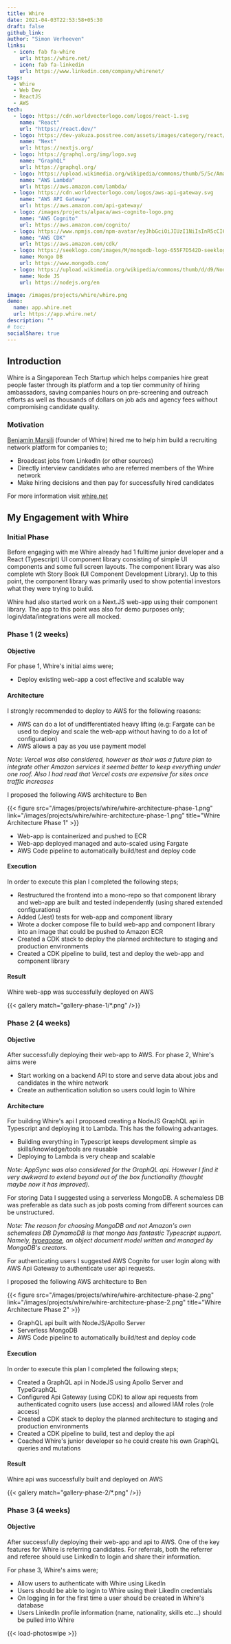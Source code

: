 ```yaml
---
title: Whire
date: 2021-04-03T22:53:58+05:30
draft: false
github_link:
author: "Simon Verhoeven"
links:
  - icon: fab fa-whire
    url: https://whire.net/
  - icon: fab fa-linkedin
    url: https://www.linkedin.com/company/whirenet/
tags:
  - Whire
  - Web Dev
  - ReactJS
  - AWS
tech:
  - logo: https://cdn.worldvectorlogo.com/logos/react-1.svg
    name: "React"
    url: "https://react.dev/"
  - logo: https://dev-yakuza.posstree.com/assets/images/category/react/nextjs/background.jpg
    name: "Next"
    url: https://nextjs.org/
  - logo: https://graphql.org/img/logo.svg
    name: "GraphQL"
    url: https://graphql.org/
  - logo: https://upload.wikimedia.org/wikipedia/commons/thumb/5/5c/Amazon_Lambda_architecture_logo.svg/200px-Amazon_Lambda_architecture_logo.svg.png
    name: "AWS Lambda"
    url: https://aws.amazon.com/lambda/
  - logo: https://cdn.worldvectorlogo.com/logos/aws-api-gateway.svg
    name: "AWS API Gateway"
    url: https://aws.amazon.com/api-gateway/
  - logo: /images/projects/alpaca/aws-cognito-logo.png
    name: "AWS Cognito"
    url: https://aws.amazon.com/cognito/
  - logo: https://www.npmjs.com/npm-avatar/eyJhbGciOiJIUzI1NiIsInR5cCI6IkpXVCJ9.eyJhdmF0YXJVUkwiOiJodHRwczovL3MuZ3JhdmF0YXIuY29tL2F2YXRhci9hY2M3M2RiNTFjNmE3NzIxYTIzNDAzNTQ0OWQ4MzgwOT9zaXplPTQ5NiZkZWZhdWx0PXJldHJvIn0.xgNJFrB8Tz89BFgDaybQOp1e54UfUv7VeqayL_Piddg
    name: "AWS CDK"
    url: https://aws.amazon.com/cdk/
  - logo: https://seeklogo.com/images/M/mongodb-logo-655F7D542D-seeklogo.com.png
    name: Mongo DB
    url: https://www.mongodb.com/
  - logo: https://upload.wikimedia.org/wikipedia/commons/thumb/d/d9/Node.js_logo.svg/2560px-Node.js_logo.svg.png
    name: Node JS
    url: https://nodejs.org/en

image: /images/projects/whire/whire.png
demo:
  name: app.whire.net
  url: https://app.whire.net/
description: ""
# toc:
socialShare: true
---
```


## Introduction

Whire is a Singaporean Tech Startup which helps companies hire great people faster through its platform and a top tier community of hiring ambassadors, saving companies hours on pre-screening and outreach efforts as well as thousands of dollars on job ads and agency fees without compromising candidate quality.

### Motivation

[Benjamin Marsili](https://www.linkedin.com/in/marsilib/) (founder of Whire) hired me to help him build a recruiting network platform for companies to;

- Broadcast jobs from LinkedIn (or other sources)
- Directly interview candidates who are referred members of the Whire network
- Make hiring decisions and then pay for successfully hired candidates

For more information visit [whire.net](https://www.whire.net/)

## My Engagement with Whire

### Initial Phase

Before engaging with me Whire already had 1 fulltime junior developer and a React (Typescript) UI component library consisting of simple UI components and some full screen layouts. The component library was also complete wth Story Book (UI Component Development Library). Up to this point, the component library was primarily used to show potential investors what they were trying to build.

Whire had also started work on a Next.JS web-app using their component library. The app to this point was also for demo purposes only; login/data/integrations were all mocked.

### Phase 1 (2 weeks)

#### Objective

For phase 1, Whire's initial aims were;

- Deploy existing web-app a cost effective and scalable way

#### Architecture

I strongly recommended to deploy to AWS for the following reasons:

- AWS can do a lot of undifferentiated heavy lifting (e.g: Fargate can be used to deploy and scale the web-app without having to do a lot of configuration)
- AWS allows a pay as you use payment model

_Note: Vercel was also considered, however as their was a future plan to integrate other Amazon services it seemed better to keep everything under one roof. Also I had read that Vercel costs are expensive for sites once traffic increases_

I proposed the following AWS architecture to Ben

{{< figure src="/images/projects/whire/whire-architecture-phase-1.png" link="/images/projects/whire/whire-architecture-phase-1.png" title="Whire Architecture Phase 1" >}}

- Web-app is containerized and pushed to ECR
- Web-app deployed managed and auto-scaled using Fargate
- AWS Code pipeline to automatically build/test and deploy code

#### Execution

In order to execute this plan I completed the following steps;

- Restructured the frontend into a mono-repo so that component library and web-app are built and tested independently (using shared extended configurations)
- Added (Jest) tests for web-app and component library
- Wrote a docker compose file to build web-app and component library into an image that could be pushed to Amazon ECR
- Created a CDK stack to deploy the planned architecture to staging and production environments
- Created a CDK pipeline to build, test and deploy the web-app and component library

#### Result

Whire web-app was successfully deployed on AWS

{{< gallery match="gallery-phase-1/*.png" />}}

### Phase 2 (4 weeks)

#### Objective

After successfully deploying their web-app to AWS. For phase 2, Whire's aims were

- Start working on a backend API to store and serve data about jobs and candidates in the whire network
- Create an authentication solution so users could login to Whire

#### Architecture

For building Whire's api I proposed creating a NodeJS GraphQL api in Typescript and deploying it to Lambda. This has the following advantages.

- Building everything in Typescript keeps development simple as skills/knowledge/tools are reusable
- Deploying to Lambda is very cheap and scalable

_Note: AppSync was also considered for the GraphQL api. However I find it very awkward to extend beyond out of the box functionality (thought maybe now it has improved)._

For storing Data I suggested using a serverless MongoDB. A schemaless DB was preferable as data such as job posts coming from different sources can be unstructured.

_Note: The reason for choosing MongoDB and not Amazon's own schemaless DB DynamoDB is that mongo has fantastic Typescript support. Namely, [typegoose](https://typegoose.github.io/typegoose/), an object document model written and managed by MongoDB's creators._

For authenticating users I suggested AWS Cognito for user login along with AWS Api Gateway to authenticate user api requests.

I proposed the following AWS architecture to Ben

{{< figure src="/images/projects/whire/whire-architecture-phase-2.png" link="/images/projects/whire/whire-architecture-phase-2.png" title="Whire Architecture Phase 2" >}}

- GraphQL api built with NodeJS/Apollo Server
- Serverless MongoDB
- AWS Code pipeline to automatically build/test and deploy code

#### Execution

In order to execute this plan I completed the following steps;

- Created a GraphQL api in NodeJS using Apollo Server and TypeGraphQL
- Configured Api Gateway (using CDK) to allow api requests from authenticated cognito users (use access) and allowed IAM roles (role access)
- Created a CDK stack to deploy the planned architecture to staging and production environments
- Created a CDK pipeline to build, test and deploy the api
- Coached Whire's junior developer so he could create his own GraphQL queries and mutations

#### Result

Whire api was successfully built and deployed on AWS

{{< gallery match="gallery-phase-2/*.png" />}}

### Phase 3 (4 weeks)

#### Objective

After successfully deploying their web-app and api to AWS. One of the key features for Whire is referring candidates. For referrals, both the referrer and referee should use LinkedIn to login and share their information.

For phase 3, Whire's aims were;

- Allow users to authenticate with Whire using LikedIn
- Users should be able to login to Whire using their LikedIn credentials
- On logging in for the first time a user should be created in Whire's database
- Users LinkedIn profile information (name, nationality, skills etc...) should be pulled into Whire

{{< load-photoswipe >}}
